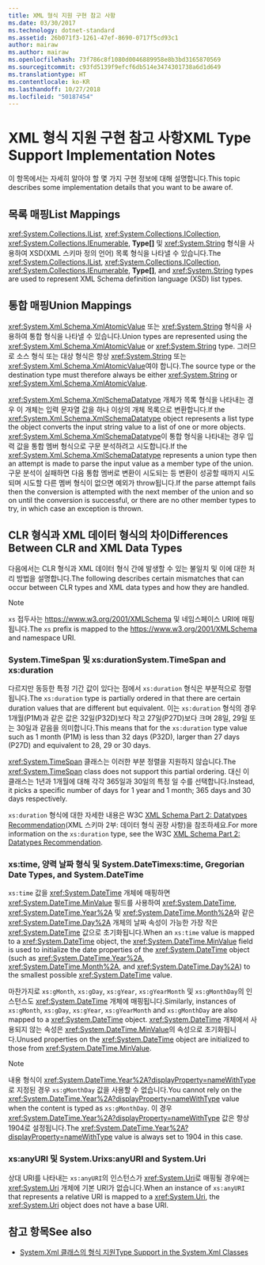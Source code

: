```yaml
---
title: XML 형식 지원 구현 참고 사항
ms.date: 03/30/2017
ms.technology: dotnet-standard
ms.assetid: 26b071f3-1261-47ef-8690-0717f5cd93c1
author: mairaw
ms.author: mairaw
ms.openlocfilehash: 73f786c8f1080d0046889958e8b3bd3165870569
ms.sourcegitcommit: c93fd5139f9efcf6db514e3474301738a6d1d649
ms.translationtype: HT
ms.contentlocale: ko-KR
ms.lasthandoff: 10/27/2018
ms.locfileid: "50187454"
---
```

# <a name="xml-type-support-implementation-notes"></a><span data-ttu-id="69ddd-102">XML 형식 지원 구현 참고 사항</span><span class="sxs-lookup"><span data-stu-id="69ddd-102">XML Type Support Implementation Notes</span></span>
<span data-ttu-id="69ddd-103">이 항목에서는 자세히 알아야 할 몇 가지 구현 정보에 대해 설명합니다.</span><span class="sxs-lookup"><span data-stu-id="69ddd-103">This topic describes some implementation details that you want to be aware of.</span></span>  
  
## <a name="list-mappings"></a><span data-ttu-id="69ddd-104">목록 매핑</span><span class="sxs-lookup"><span data-stu-id="69ddd-104">List Mappings</span></span>  
 <span data-ttu-id="69ddd-105"><xref:System.Collections.IList>, <xref:System.Collections.ICollection>, <xref:System.Collections.IEnumerable>, **Type[]** 및 <xref:System.String> 형식을 사용하여 XSD(XML 스키마 정의 언어) 목록 형식을 나타낼 수 있습니다.</span><span class="sxs-lookup"><span data-stu-id="69ddd-105">The <xref:System.Collections.IList>, <xref:System.Collections.ICollection>, <xref:System.Collections.IEnumerable>, **Type[]**, and <xref:System.String> types are used to represent XML Schema definition language (XSD) list types.</span></span>  
  
## <a name="union-mappings"></a><span data-ttu-id="69ddd-106">통합 매핑</span><span class="sxs-lookup"><span data-stu-id="69ddd-106">Union Mappings</span></span>  
 <span data-ttu-id="69ddd-107"><xref:System.Xml.Schema.XmlAtomicValue> 또는 <xref:System.String> 형식을 사용하여 통합 형식을 나타낼 수 있습니다.</span><span class="sxs-lookup"><span data-stu-id="69ddd-107">Union types are represented using the <xref:System.Xml.Schema.XmlAtomicValue> or <xref:System.String> type.</span></span> <span data-ttu-id="69ddd-108">그러므로 소스 형식 또는 대상 형식은 항상 <xref:System.String> 또는 <xref:System.Xml.Schema.XmlAtomicValue>여야 합니다.</span><span class="sxs-lookup"><span data-stu-id="69ddd-108">The source type or the destination type must therefore always be either <xref:System.String> or <xref:System.Xml.Schema.XmlAtomicValue>.</span></span>  
  
 <span data-ttu-id="69ddd-109"><xref:System.Xml.Schema.XmlSchemaDatatype> 개체가 목록 형식을 나타내는 경우 이 개체는 입력 문자열 값을 하나 이상의 개체 목록으로 변환합니다.</span><span class="sxs-lookup"><span data-stu-id="69ddd-109">If the <xref:System.Xml.Schema.XmlSchemaDatatype> object represents a list type the object converts the input string value to a list of one or more objects.</span></span> <span data-ttu-id="69ddd-110"><xref:System.Xml.Schema.XmlSchemaDatatype>이 통합 형식을 나타내는 경우 입력 값을 통합 멤버 형식으로 구문 분석하려고 시도합니다.</span><span class="sxs-lookup"><span data-stu-id="69ddd-110">If the <xref:System.Xml.Schema.XmlSchemaDatatype> represents a union type then an attempt is made to parse the input value as a member type of the union.</span></span> <span data-ttu-id="69ddd-111">구문 분석이 실패하면 다음 통합 멤버로 변환이 시도되는 등 변환이 성공할 때까지 시도되며 시도할 다른 멤버 형식이 없으면 예외가 throw됩니다.</span><span class="sxs-lookup"><span data-stu-id="69ddd-111">If the parse attempt fails then the conversion is attempted with the next member of the union and so on until the conversion is successful, or there are no other member types to try, in which case an exception is thrown.</span></span>  
  
## <a name="differences-between-clr-and-xml-data-types"></a><span data-ttu-id="69ddd-112">CLR 형식과 XML 데이터 형식의 차이</span><span class="sxs-lookup"><span data-stu-id="69ddd-112">Differences Between CLR and XML Data Types</span></span>  
 <span data-ttu-id="69ddd-113">다음에서는 CLR 형식과 XML 데이터 형식 간에 발생할 수 있는 불일치 및 이에 대한 처리 방법을 설명합니다.</span><span class="sxs-lookup"><span data-stu-id="69ddd-113">The following describes certain mismatches that can occur between CLR types and XML data types and how they are handled.</span></span>  
  
> [!NOTE]
> <span data-ttu-id="69ddd-114">`xs` 접두사는 <https://www.w3.org/2001/XMLSchema> 및 네임스페이스 URI에 매핑됩니다.</span><span class="sxs-lookup"><span data-stu-id="69ddd-114">The `xs` prefix is mapped to the <https://www.w3.org/2001/XMLSchema> and namespace URI.</span></span>
  
### <a name="systemtimespan-and-xsduration"></a><span data-ttu-id="69ddd-115">System.TimeSpan 및 xs:duration</span><span class="sxs-lookup"><span data-stu-id="69ddd-115">System.TimeSpan and xs:duration</span></span>  
 <span data-ttu-id="69ddd-116">다르지만 동등한 특정 기간 값이 있다는 점에서 `xs:duration` 형식은 부분적으로 정렬됩니다.</span><span class="sxs-lookup"><span data-stu-id="69ddd-116">The `xs:duration` type is partially ordered in that there are certain duration values that are different but equivalent.</span></span> <span data-ttu-id="69ddd-117">이는 `xs:duration` 형식의 경우 1개월(P1M)과 같은 값은 32일(P32D)보다 작고 27일(P27D)보다 크며 28일, 29일 또는 30일과 같음을 의미합니다.</span><span class="sxs-lookup"><span data-stu-id="69ddd-117">This means that for the `xs:duration` type value such as 1 month (P1M) is less than 32 days (P32D), larger than 27 days (P27D) and equivalent to 28, 29 or 30 days.</span></span>  
  
 <span data-ttu-id="69ddd-118"><xref:System.TimeSpan> 클래스는 이러한 부분 정렬을 지원하지 않습니다.</span><span class="sxs-lookup"><span data-stu-id="69ddd-118">The <xref:System.TimeSpan> class does not support this partial ordering.</span></span> <span data-ttu-id="69ddd-119">대신 이 클래스는 1년과 1개월에 대해 각각 365일과 30일의 특정 일 수를 선택합니다.</span><span class="sxs-lookup"><span data-stu-id="69ddd-119">Instead, it picks a specific number of days for 1 year and 1 month; 365 days and 30 days respectively.</span></span>  
  
 <span data-ttu-id="69ddd-120">`xs:duration` 형식에 대한 자세한 내용은 W3C [XML Schema Part 2: Datatypes Recommendation](https://www.w3.org/TR/xmlschema-2/)(XML 스키마 2부: 데이터 형식 권장 사항)을 참조하세요.</span><span class="sxs-lookup"><span data-stu-id="69ddd-120">For more information on the `xs:duration` type, see the W3C [XML Schema Part 2: Datatypes Recommendation](https://www.w3.org/TR/xmlschema-2/).</span></span>
  
### <a name="xstime-gregorian-date-types-and-systemdatetime"></a><span data-ttu-id="69ddd-121">xs:time, 양력 날짜 형식 및 System.DateTime</span><span class="sxs-lookup"><span data-stu-id="69ddd-121">xs:time, Gregorian Date Types, and System.DateTime</span></span>  
 <span data-ttu-id="69ddd-122">`xs:time` 값을 <xref:System.DateTime> 개체에 매핑하면 <xref:System.DateTime.MinValue> 필드를 사용하여 <xref:System.DateTime>, <xref:System.DateTime.Year%2A> 및 <xref:System.DateTime.Month%2A>와 같은 <xref:System.DateTime.Day%2A> 개체의 날짜 속성이 가능한 가장 작은 <xref:System.DateTime> 값으로 초기화됩니다.</span><span class="sxs-lookup"><span data-stu-id="69ddd-122">When an `xs:time` value is mapped to a <xref:System.DateTime> object, the <xref:System.DateTime.MinValue> field is used to initialize the date properties of the <xref:System.DateTime> object (such as <xref:System.DateTime.Year%2A>, <xref:System.DateTime.Month%2A>, and <xref:System.DateTime.Day%2A>) to the smallest possible <xref:System.DateTime> value.</span></span>  
  
 <span data-ttu-id="69ddd-123">마찬가지로 `xs:gMonth`, `xs:gDay`, `xs:gYear`, `xs:gYearMonth` 및 `xs:gMonthDay`의 인스턴스도 <xref:System.DateTime> 개체에 매핑됩니다.</span><span class="sxs-lookup"><span data-stu-id="69ddd-123">Similarly, instances of `xs:gMonth`, `xs:gDay`, `xs:gYear`, `xs:gYearMonth` and `xs:gMonthDay` are also mapped to a <xref:System.DateTime> object.</span></span> <span data-ttu-id="69ddd-124"><xref:System.DateTime> 개체에서 사용되지 않는 속성은 <xref:System.DateTime.MinValue>의 속성으로 초기화됩니다.</span><span class="sxs-lookup"><span data-stu-id="69ddd-124">Unused properties on the <xref:System.DateTime> object are initialized to those from <xref:System.DateTime.MinValue>.</span></span>  
  
> [!NOTE]
>  <span data-ttu-id="69ddd-125">내용 형식이 <xref:System.DateTime.Year%2A?displayProperty=nameWithType>로 지정된 경우 `xs:gMonthDay` 값을 사용할 수 없습니다.</span><span class="sxs-lookup"><span data-stu-id="69ddd-125">You cannot rely on the <xref:System.DateTime.Year%2A?displayProperty=nameWithType> value when the content is typed as `xs:gMonthDay`.</span></span> <span data-ttu-id="69ddd-126">이 경우 <xref:System.DateTime.Year%2A?displayProperty=nameWithType> 값은 항상 1904로 설정됩니다.</span><span class="sxs-lookup"><span data-stu-id="69ddd-126">The <xref:System.DateTime.Year%2A?displayProperty=nameWithType> value is always set to 1904 in this case.</span></span>  
  
### <a name="xsanyuri-and-systemuri"></a><span data-ttu-id="69ddd-127">xs:anyURI 및 System.Uri</span><span class="sxs-lookup"><span data-stu-id="69ddd-127">xs:anyURI and System.Uri</span></span>  
 <span data-ttu-id="69ddd-128">상대 URI를 나타내는 `xs:anyURI`의 인스턴스가 <xref:System.Uri>로 매핑될 경우에는 <xref:System.Uri> 개체에 기본 URI가 없습니다.</span><span class="sxs-lookup"><span data-stu-id="69ddd-128">When an instance of `xs:anyURI` that represents a relative URI is mapped to a <xref:System.Uri>, the <xref:System.Uri> object does not have a base URI.</span></span>  
  
## <a name="see-also"></a><span data-ttu-id="69ddd-129">참고 항목</span><span class="sxs-lookup"><span data-stu-id="69ddd-129">See also</span></span>

- [<span data-ttu-id="69ddd-130">System.Xml 클래스의 형식 지원</span><span class="sxs-lookup"><span data-stu-id="69ddd-130">Type Support in the System.Xml Classes</span></span>](../../../../docs/standard/data/xml/type-support-in-the-system-xml-classes.md)
